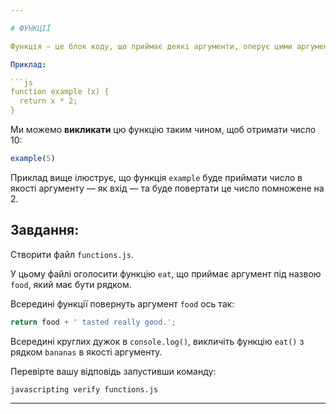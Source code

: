 ```yaml
---

# ФУНКЦІЇ

Функція — це блок коду, що приймає деякі аргументи, оперує цими аргументами та повертає результат.

Приклад:

```js
function example (x) {
  return x * 2;
}
```

Ми можемо **викликати** цю функцію таким чином, щоб отримати число 10:

```js
example(5)
```

Приклад вище ілюструє, що функція `example` буде приймати число в якості аргументу — як вхід — та буде повертати це число помножене на 2.

## Завдання:

Створити файл `functions.js`.

У цьому файлі оголосити функцію `eat`, що приймає аргумент під назвою `food`, який має бути рядком.

Всередині функції повернуть аргумент `food` ось так:

```js
return food + ' tasted really good.';
```

Всередині круглих дужок в `console.log()`, викличіть функцію `eat()` з рядком `bananas` в якості аргументу.

Перевірте вашу відповідь запустивши команду:

`javascripting verify functions.js`

---
```


